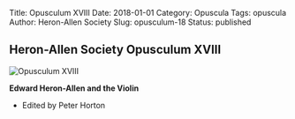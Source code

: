 Title: Opusculum XVIII
Date: 2018-01-01
Category: Opuscula
Tags: opuscula
Author: Heron-Allen Society
Slug: opusculum-18
Status: published

## Heron-Allen Society Opusculum XVIII

![Opusculum XVIII](/images/opuscula/op18-large.jpg)

**Edward Heron-Allen and the Violin**

- Edited by Peter Horton
